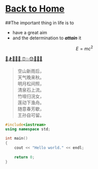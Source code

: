# [Back to Home](index.html)
##The important thing in life is to
- have a great aim
- and the determination to ***attain*** it

$$ E = mc^2 $$

[🏣🏂🐙🐙💥 ⏰💥😓🐙💾👬](https://mzl.la/29N6lLx)

> 空山新雨后，  
> 天气晚来秋。  
> 明月松间照，  
> 清泉石上流。  
> 竹喧归浣女，  
> 莲动下渔舟。  
> 随意春芳歇，  
> 王孙自可留。

```cpp
#include<iostream>
using namespace std;

int main()
{
    cout << "Hello world." << endl;
    
    return 0;
}
```
